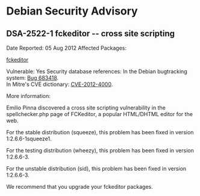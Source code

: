 
Debian Security Advisory
========================


DSA-2522-1 fckeditor -- cross site scripting
--------------------------------------------



Date Reported:
05 Aug 2012
Affected Packages:

[fckeditor](https://packages.debian.org/src:fckeditor)

Vulnerable:
Yes
Security database references:
In the Debian bugtracking system: [Bug 683418](https://bugs.debian.org/cgi-bin/bugreport.cgi?bug=683418).  
In Mitre's CVE dictionary: [CVE-2012-4000](https://security-tracker.debian.org/tracker/CVE-2012-4000).  

More information:

Emilio Pinna discovered a cross site scripting vulnerability in the
spellchecker.php page of FCKeditor, a popular HTML/DHTML editor for the web.


For the stable distribution (squeeze), this problem has been fixed in
version 1:2.6.6-1squeeze1.


For the testing distribution (wheezy), this problem has been fixed in
version 1:2.6.6-3.


For the unstable distribution (sid), this problem has been fixed in
version 1:2.6.6-3.


We recommend that you upgrade your fckeditor packages.





